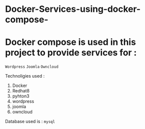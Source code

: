 # Docker-Services-using-docker-compose-

# Docker compose is used in this project to provide services for :
`Wordpress` `Joomla` `Owncloud`

Technoligies used :
1. Docker
2. Redhat8
3. pyhton3
4. wordpress
5. joomla
6. owncloud

Database used is : `mysql`


